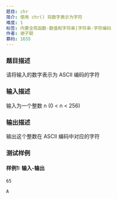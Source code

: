 ```yaml
---
题目: chr
简介: 使用 chr() 将数字表示为字符
难度: 1
标签: 内置全局函数-数值和字符串|字符串-字符编码
作者: 谢子聪
慕码: 1655
---
```


### 题目描述

请将输入的数字表示为 ASCII 编码的字符

### 输入描述

输入为一个整数 n (0 < n < 256) 

### 输出描述

输出这个整数在 ASCII 编码中对应的字符

### 测试样例

#### 样例1: 输入-输出

```
65
```

```
A
```

